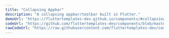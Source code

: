 ```yaml
---
title: "Collapsing Appbar"
description: "A collapsing appbar/toolbar built in Flutter."
demoUrl: "https://fluttertemplates-dev.github.io/components/#collapsing_app_bar"
codeUrl: "https://github.com/fluttertemplates-dev/components/blob/master/lib/components/flutter_basics/appbars/collapsing_app_bar.dart"
rawCodeUrl: "https://raw.githubusercontent.com/fluttertemplates-dev/components/master/lib/components/flutter_basics/appbars/collapsing_app_bar.dart"
---
```

